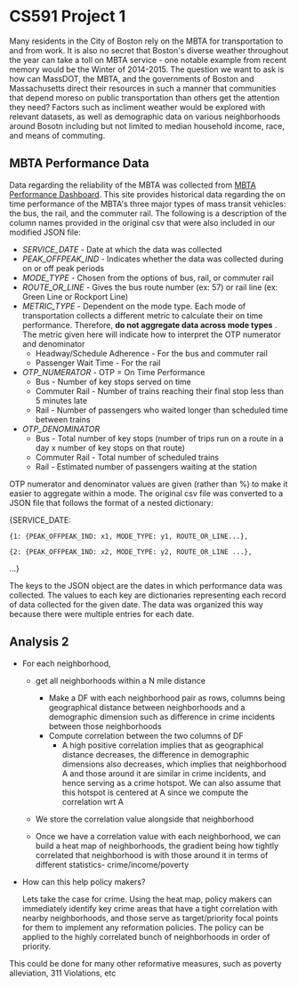 # CS591 Project 1

Many residents in the City of Boston rely on the MBTA for transportation to and from work. It is also no secret that Boston's diverse weather throughout the year can take a toll on MBTA service - one notable example from recent memory would be the Winter of 2014-2015. The question we want to ask is how can MassDOT, the MBTA, and the governments of Boston and Massachusetts direct their resources in such a manner that communities that depend moreso on public transportation than others get the attention they need? Factors such as incliment weather would be explored with relevant datasets, as well as demographic data on various neighborhoods around Bosotn including but not limited to median household income, race, and means of commuting.

## MBTA Performance Data

Data regarding the reliability of the MBTA was collected from [MBTA Performance Dashboard](http://www.mbtabackontrack.com/performance/index.html#/download). This site provides historical data regarding the on time performance of the MBTA's three major types of mass transit vehicles: the bus, the rail, and the commuter rail. The following is a description of the column names provided in the original csv that were also included in our modified JSON file: 
* *SERVICE_DATE* - Date at which the data was collected
* *PEAK_OFFPEAK_IND* - Indicates whether the data was collected during on or off peak periods
* *MODE_TYPE* - Chosen from the options of bus, rail, or commuter rail 
* *ROUTE_OR_LINE* - Gives the bus route number (ex: 57) or rail line (ex: Green Line or Rockport Line)
* *METRIC_TYPE* - Dependent on the mode type. Each mode of transportation collects a different metric to calculate their on time performance. Therefore, **do not aggregate data across mode types** . The metric given here will indicate how to interpret the OTP numerator and denominator
  * Headway/Schedule Adherence - For the bus and commuter rail
  * Passenger Wait Time - For the rail 
 * *OTP_NUMERATOR* - OTP = On Time Performance
    * Bus - Number of key stops served on time
    * Commuter Rail - Number of trains reaching their final stop less than 5 minutes late
    * Rail - Number of passengers who waited longer than scheduled time between trains
 * *OTP_DENOMINATOR* 
    * Bus - Total number of key stops (number of trips run on a route in a day x number of key stops on that route)
    * Commuter Rail - Total number of scheduled trains
    * Rail - Estimated number of passengers waiting at the station
  
OTP numerator and denominator values are given (rather than %) to make it easier to aggregate within a mode. 
The original csv file was converted to a JSON file that follows the format of a nested dictionary: 

{SERVICE_DATE: 
  
    {1: {PEAK_OFFPEAK_IND: x1, MODE_TYPE: y1, ROUTE_OR_LINE...}, 
  
    {2: {PEAK_OFFPEAK_IND: x2, MODE_TYPE: y2, ROUTE_OR_LINE ...}, 
 
 ...}
 
The keys to the JSON object are the dates in which performance data was collected. The values to each key are dictionaries representing each record of data collected for the given date. The data was organized this way because there were multiple entries for each date.

## Analysis 2

* For each neighborhood, 
  * get all neighborhoods within a N mile distance
	 * Make a DF with each neighborhood pair as rows, columns being geographical distance between neighborhoods and a demographic dimension such as 		difference in crime incidents between those neighborhoods
	 * Compute correlation between the two columns of DF
		* A high positive correlation implies that as geographical distance decreases, the difference in demographic dimensions also decreases, which implies 			that neighborhood A and those around it are similar in crime incidents, and hence serving as a crime hotspot. We can also assume that this hotspot is 			centered at A since we compute the correlation wrt A
		
  * We store the correlation value alongside that neighborhood
  * Once we have a correlation value with each neighborhood, we can build a heat map of neighborhoods, the gradient being how tightly correlated that 			neighborhood is with those around it in terms of different statistics- crime/income/poverty
	
 *	How can this help policy makers?
	
	Lets take the case for crime. Using the heat map, policy makers can immediately identify key crime areas that have a tight correlation with nearby neighborhoods, and those serve as target/priority focal points for them to implement any reformation policies. The policy can be applied to the highly correlated bunch of neighborhoods in order of priority.

This could be done for many other reformative measures, such as poverty alleviation, 311 Violations, etc

